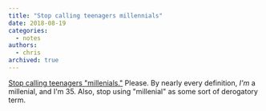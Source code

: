 ```yaml
---
title: "Stop calling teenagers millennials"
date: 2018-08-19
categories:
  - notes
authors:
  - chris
archived: true
---
```


[Stop calling teenagers "millenials."](https://www.vox.com/2018/8/15/17686668/millennials-explained) Please. By nearly every definition, _I'm_ a millenial, and I'm 35. Also, stop using "millenial" as some sort of derogatory term.
